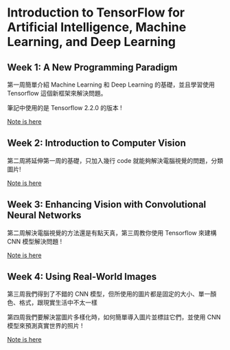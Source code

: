 # Introduction to TensorFlow for Artificial Intelligence, Machine Learning, and Deep Learning

## Week 1: A New Programming Paradigm

第一周簡單介紹 Machine Learning 和 Deep Learning 的基礎，並且學習使用 Tensorflow 這個新框架來解決問題。

筆記中使用的是 Tensorflow 2.2.0 的版本 !

[Note is here](week1)

## Week 2: Introduction to Computer Vision

第二周將延伸第一周的基礎，只加入幾行 code 就能夠解決電腦視覺的問題，分類圖片!

[Note is here](week2)

## Week 3: Enhancing Vision with Convolutional Neural Networks

第二周解決電腦視覺的方法還是有點天真，第三周教你使用 Tensorflow 來建構 CNN 模型解決問題 ! 

[Note is here](week3)

## Week 4: Using Real-World Images

第三周我們得到了不錯的 CNN 模型，但所使用的圖片都是固定的大小、單一顏色、格式，跟現實生活中不太一樣

第四周我們要解決當圖片多樣化時，如何簡單導入圖片並標註它們，並使用 CNN 模型來預測真實世界的照片 !

[Note is here](week4)